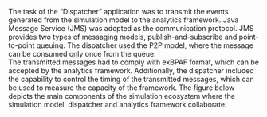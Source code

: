 The task of the “Dispatcher” application was to transmit the events generated from the simulation model to the analytics framework. Java Message Service (JMS) was adopted as the communication protocol. JMS provides two types of messaging models, publish-and-subscribe and point-to-point queuing. The dispatcher used the P2P model, where the message can be consumed only once from the queue.  
The transmitted messages had to comply with exBPAF format, which can be accepted by the analytics framework. Additionally, the dispatcher included the capability to control the timing of the transmitted messages, which can be used to measure the capacity of the framework. The figure below depicts the main components of the simulation ecosystem where the simulation model, dispatcher and analytics framework collaborate.
